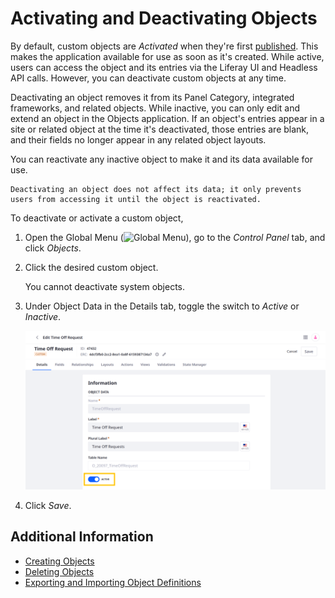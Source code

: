 # Activating and Deactivating Objects

By default, custom objects are *Activated* when they're first [published](./creating-objects.md#publishing-object-drafts). This makes the application available for use as soon as it's created. While active, users can access the object and its entries via the Liferay UI and Headless API calls. However, you can deactivate custom objects at any time.

Deactivating an object removes it from its Panel Category, integrated frameworks, and related objects. While inactive, you can only edit and extend an object in the Objects application. If an object's entries appear in a site or related object at the time it's deactivated, those entries are blank, and their fields no longer appear in any related object layouts.

You can reactivate any inactive object to make it and its data available for use.

```{important}
Deactivating an object does not affect its data; it only prevents users from accessing it until the object is reactivated.
```

To deactivate or activate a custom object,

1. Open the Global Menu (![Global Menu](../../../images/icon-applications-menu.png)), go to the *Control Panel* tab, and click *Objects*.

1. Click the desired custom object.

   You cannot deactivate system objects.

1. Under Object Data in the Details tab, toggle the switch to *Active* or *Inactive*.

    ![Switch the object to Active or Inactive.](./activating-and-deactivating-objects/images/01.png)

1. Click *Save*.

## Additional Information

* [Creating Objects](./creating-objects.md)
* [Deleting Objects](./deleting-objects.md)
* [Exporting and Importing Object Definitions](./exporting-and-importing-object-definitions.md)

